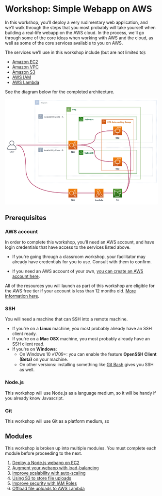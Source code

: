 Workshop: Simple Webapp on AWS
===

In this workshop, you'll deploy a very rudimentary web application, and we'll
walk through the steps that you most probably will take yourself when building 
a real-life webapp on the AWS cloud. In the process, we'll go through some
of the core ideas when working with AWS and the cloud, as well as some of the 
core services available to you on AWS.

The services we'll use in this workshop include (but are not limited to):

- [Amazon EC2](https://aws.amazon.com/ec2)
- [Amazon VPC](https://aws.amazon.com/vpc)
- [Amazon S3](https://aws.amazon.com/s3)
- [AWS IAM](https://aws.amazon.com/iam)
- [AWS Lambda](https://aws.amazon.com/lambda)

See the diagram below for the completed architecture.

![Architecture](__assets/architecture.png)



## Prerequisites

### AWS account

In order to complete this workshop, you'll need an AWS account, and have login credentials
that have access to the services listed above. 

- If you're going through a classroom workshop, your facilitator may already have credentials for you to use.
  Consult with them to confirm.

- If you need an AWS account of your own, [you can create an AWS account here](https://portal.aws.amazon.com/gp/aws/developer/registration/index.html).
  
All of the resources you will launch as part of this workshop are eligible for the AWS free tier if
your account is less than 12 months old. [More information here](https://aws.amazon.com/free).

### SSH

You will need a machine that can SSH into a remote machine.

- If you're on a **Linux** machine, you most probably already have an SSH client ready.
- If you're on a **Mac OSX** machine, you most probably already have an SSH client read.
- If you're on **Windows**:
  - On Windows 10 v1709+: you can enable the feature **OpenSSH Client (Beta)** on your machine.
  - On other versions: installing something like [Git Bash](https://git-scm.com/downloads) gives you SSH as well.

### Node.js

This workshop will use Node.js as a language medium, so it will be handy if you already know Javascript.

### Git

This workshop will use Git as a platform medium, so 



## Modules

This workshop is broken up into multiple modules.
You must complete each module before proceeding to the next.

1. [Deploy a Node.js webapp on EC2](/team-siklab/workshop-simple-webapp/tree/module-01)
2. [Augment your webapp with load-balancing](/team-siklab/workshop-simple-webapp/tree/module-02)
3. [Improve scalability with auto-scaling](/team-siklab/workshop-simple-webapp/tree/module-03)
4. [Using S3 to store file uploads](/team-siklab/workshop-simple-webapp/tree/module-04)
5. [Improve security with IAM Roles](/team-siklab/workshop-simple-webapp/tree/module-05)
6. [Offload file uploads to AWS Lambda](/team-siklab/workshop-simple-webapp/tree/module-06)
